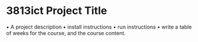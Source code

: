 # 3813ict Project Title


•	A project description 
•	install instructions 
•	run instructions
•	write a table of weeks for the course, and the course content.

